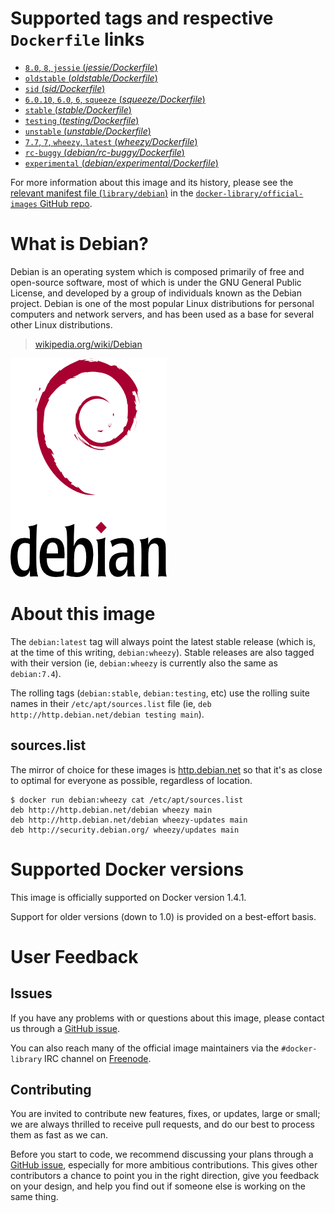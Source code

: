# Supported tags and respective `Dockerfile` links

- [`8.0`, `8`, `jessie` (*jessie/Dockerfile*)](https://github.com/tianon/docker-brew-debian/blob/9a6aebe153f72ffc623a7f692625c2b69b3ccb50/jessie/Dockerfile)
- [`oldstable` (*oldstable/Dockerfile*)](https://github.com/tianon/docker-brew-debian/blob/9a6aebe153f72ffc623a7f692625c2b69b3ccb50/oldstable/Dockerfile)
- [`sid` (*sid/Dockerfile*)](https://github.com/tianon/docker-brew-debian/blob/9a6aebe153f72ffc623a7f692625c2b69b3ccb50/sid/Dockerfile)
- [`6.0.10`, `6.0`, `6`, `squeeze` (*squeeze/Dockerfile*)](https://github.com/tianon/docker-brew-debian/blob/9a6aebe153f72ffc623a7f692625c2b69b3ccb50/squeeze/Dockerfile)
- [`stable` (*stable/Dockerfile*)](https://github.com/tianon/docker-brew-debian/blob/9a6aebe153f72ffc623a7f692625c2b69b3ccb50/stable/Dockerfile)
- [`testing` (*testing/Dockerfile*)](https://github.com/tianon/docker-brew-debian/blob/9a6aebe153f72ffc623a7f692625c2b69b3ccb50/testing/Dockerfile)
- [`unstable` (*unstable/Dockerfile*)](https://github.com/tianon/docker-brew-debian/blob/9a6aebe153f72ffc623a7f692625c2b69b3ccb50/unstable/Dockerfile)
- [`7.7`, `7`, `wheezy`, `latest` (*wheezy/Dockerfile*)](https://github.com/tianon/docker-brew-debian/blob/9a6aebe153f72ffc623a7f692625c2b69b3ccb50/wheezy/Dockerfile)
- [`rc-buggy` (*debian/rc-buggy/Dockerfile*)](https://github.com/tianon/dockerfiles/blob/4f5e47f39b90308b6aadf115b5469891b4bfbb37/debian/rc-buggy/Dockerfile)
- [`experimental` (*debian/experimental/Dockerfile*)](https://github.com/tianon/dockerfiles/blob/4f5e47f39b90308b6aadf115b5469891b4bfbb37/debian/experimental/Dockerfile)

For more information about this image and its history, please see the [relevant
manifest file
(`library/debian`)](https://github.com/docker-library/official-images/blob/master/library/debian)
in the [`docker-library/official-images` GitHub
repo](https://github.com/docker-library/official-images).

# What is Debian?

Debian is an operating system which is composed primarily of free and
open-source software, most of which is under the GNU General Public License, and
developed by a group of individuals known as the Debian project. Debian is one
of the most popular Linux distributions for personal computers and network
servers, and has been used as a base for several other Linux distributions.

> [wikipedia.org/wiki/Debian](https://en.wikipedia.org/wiki/Debian)

![logo](https://raw.githubusercontent.com/docker-library/docs/master/debian/logo.png)

# About this image

The `debian:latest` tag will always point the latest stable release (which is,
at the time of this writing, `debian:wheezy`).  Stable releases are also tagged
with their version (ie, `debian:wheezy` is currently also the same as
`debian:7.4`).

The rolling tags (`debian:stable`, `debian:testing`, etc) use the rolling suite
names in their `/etc/apt/sources.list` file (ie, `deb
http://http.debian.net/debian testing main`).

## sources.list

The mirror of choice for these images is
[http.debian.net](http://http.debian.net) so that it's as close to optimal for
everyone as possible, regardless of location.

    $ docker run debian:wheezy cat /etc/apt/sources.list
    deb http://http.debian.net/debian wheezy main
    deb http://http.debian.net/debian wheezy-updates main
    deb http://security.debian.org/ wheezy/updates main

# Supported Docker versions

This image is officially supported on Docker version 1.4.1.

Support for older versions (down to 1.0) is provided on a best-effort basis.

# User Feedback

## Issues

If you have any problems with or questions about this image, please contact us
 through a [GitHub issue](https://github.com/tianon/docker-brew-debian/issues).

You can also reach many of the official image maintainers via the
`#docker-library` IRC channel on [Freenode](https://freenode.net).

## Contributing

You are invited to contribute new features, fixes, or updates, large or small;
we are always thrilled to receive pull requests, and do our best to process them
as fast as we can.

Before you start to code, we recommend discussing your plans
through a [GitHub issue](https://github.com/tianon/docker-brew-debian/issues), especially for more ambitious
contributions. This gives other contributors a chance to point you in the right
direction, give you feedback on your design, and help you find out if someone
else is working on the same thing.

